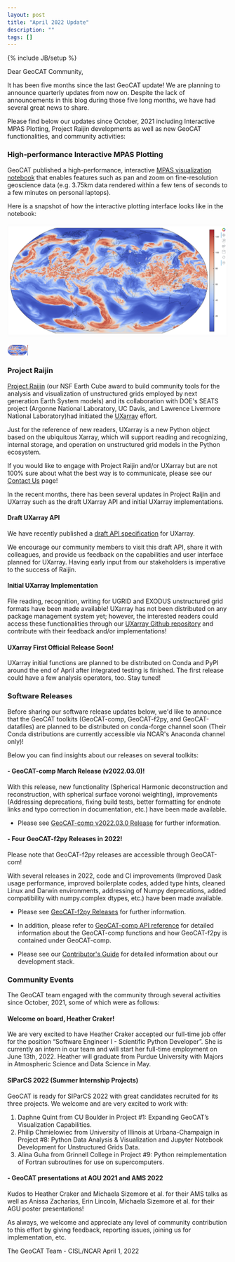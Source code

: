 ```yaml
---
layout: post
title: "April 2022 Update"
description: ""
tags: []
---
```

{% include JB/setup %}

Dear GeoCAT Community,

It has been five months since the last GeoCAT update! We are planning to 
announce quarterly updates from now on. Despite the lack of announcements 
in this blog during those five long months, we have had several great news 
to share. 

Please find below our updates since October, 2021 including Interactive 
MPAS Plotting, Project Raijin developments as well as new GeoCAT 
functionalities, and community activities:  


### High-performance Interactive MPAS Plotting

GeoCAT published a high-performance, interactive [MPAS visualization 
notebook](https://geocat-examples.readthedocs.io/en/latest/gallery-notebooks/Datashader/MPAS_Datashader_Trimesh.html) 
that enables features such as pan and zoom on fine-resolution geoscience data 
(e.g. 3.75km data rendered within a few tens of seconds to a few minutes on 
personal laptops). 

Here is a snapshot of how the interactive plotting interface looks like in 
the notebook:

![MPAS 3.75km Plot](../../images/blog/interactive-mpas.png)

<img align="center" width="10%" height="10%" src="../../images/blog/interactive-mpas.png">


### Project Raijin

[Project Raijin](https://raijin.ucar.edu/) (our NSF Earth Cube award to build 
community tools for the analysis and visualization of unstructured grids 
employed by next generation Earth System models) and its collaboration with 
DOE's SEATS project (Argonne National Laboratory, UC Davis, and Lawrence 
Livermore National Laboratory)had initiated the 
[UXarray](https://uxarray.readthedocs.io/en/latest/index.html) effort. 

Just for the reference of new readers, UXarray is a new Python object based on 
the ubiquitous Xarray, which will support reading and recognizing, internal 
storage, and operation on unstructured grid models in the Python ecosystem.

If you would like to engage with Project Raijin and/or UXarray but are not 
100% sure about what the best way is to communicate, please see our 
[Contact Us](https://raijin.ucar.edu/contact.html) page!

In the recent months, there has been several updates in Project Raijin and 
UXarray such as the draft UXarray API and initial UXarray implementations.

#### Draft UXarray API

We have recently published a [draft API 
specification](https://github.com/UXARRAY/uxarray/blob/main/docs/user_api/uxarray_api.md) 
for UXarray. 

We encourage our community members to visit this draft API, share it with 
colleagues, and provide us feedback on the capabilities and user interface 
planned for UXarray. Having early input from our stakeholders is imperative 
to the success of Raijin.

#### Initial UXarray Implementation

File reading, recognition, writing for UGRID and EXODUS unstructured grid formats 
have been made available! UXarray has not been distributed on any package 
management system yet; however, the interested readers could access these 
functionalities through our 
[UXarray Github repository](https://github.com/UXARRAY/uxarray) and contribute 
with their feedback and/or implementations!

#### UXarray First Official Release Soon!

UXarray initial functions are planned to be distributed on Conda and PyPI around 
the end of April after integrated testing is finished. The first release could 
have a few analysis operators, too. Stay tuned!


### Software Releases

Before sharing our software release updates below, we'd like to announce that 
the GeoCAT toolkits (GeoCAT-comp, GeoCAT-f2py, and GeoCAT-datafiles) are planned 
to be distributed on conda-forge channel soon (Their Conda distributions are 
currently accessible via NCAR's Anaconda channel only)!

Below you can find insights about our releases on several toolkits:

#### - GeoCAT-comp March Release (v2022.03.0)!
With this release, new functionality (Spherical Harmonic deconstruction 
and reconstruction, with spherical surface voronoi weighting), improvements 
(Addressing deprecations, fixing build tests, better formatting for endnote 
links and typo correction in documentation, etc.) have been made available.

- Please see
  [GeoCAT-comp v2022.03.0 Release](https://github.com/NCAR/geocat-comp/releases/tag/v2022.03.0)
  for further information.

#### - Four GeoCAT-f2py Releases in 2022!
Please note that GeoCAT-f2py releases are accessible through GeoCAT-com! 

With several releases in 2022, code and CI improvements (Improved Dask usage 
performance, improved boilerplate codes, added type hints, cleaned Linux and 
Darwin environments, addressing of Numpy deprecations, added compatibility 
with numpy.complex dtypes, etc.) have been made available.

- Please see
  [GeoCAT-f2py Releases](https://github.com/NCAR/geocat-f2py/releases)
  for further information.

- In addition, please refer to
  [GeoCAT-comp API reference](https://geocat-comp.readthedocs.io/en/latest/api.html)
  for detailed information about the GeoCAT-comp functions and how GeoCAT-f2py 
  is contained under GeoCAT-comp.

- Please see our 
[Contributor's Guide](https://geocat.ucar.edu/pages/contributing.html) 
for detailed information about our development stack. 


### Community Events

The GeoCAT team engaged with the community through 
several activities since October, 2021, some of which were as follows:

#### Welcome on board, Heather Craker!

We are very excited to have Heather Craker accepted our full-time job 
offer for the position “Software Engineer I - Scientific Python Developer”. 
She is currently an intern in our team and will start her full-time 
employment on June 13th, 2022. Heather will graduate from Purdue 
University with Majors in Atmospheric Science and Data Science in May. 

#### SIParCS 2022 (Summer Internship Projects)

GeoCAT is ready for SIParCS 2022 with great candidates recruited for its 
three projects. We welcome and are very excited to work with:

1. Daphne Quint from CU Boulder in Project #1: Expanding GeoCAT’s 
   Visualization Capabilities.
2. Philip Chmielowiec from University of Illinois at Urbana-Champaign 
   in Project #8: Python Data Analysis & Visualization and Jupyter
   Notebook Development for Unstructured Grids Data.
3. Alina Guha from Grinnell College in Project #9: Python 
   reimplementation of Fortran subroutines for use on supercomputers.

#### - GeoCAT presentations at AGU 2021 and AMS 2022 

Kudos to Heather Craker and Michaela Sizemore et al. for their AMS talks 
as well as Anissa Zacharias, Erin Lincoln, Michaela Sizemore et al. for 
their AGU poster presentations!

As always, we welcome and appreciate any level of community contribution to 
this effort by giving feedback, reporting issues, joining us for implementation,
etc.

The GeoCAT Team - CISL/NCAR
April 1, 2022 

